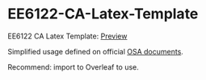 # EE6122-CA-Latex-Template
EE6122 CA Latex Template: [Preview](https://github.com/doem97/EE6122-CA-Latex-Template/blob/main/template-preview.pdf)

Simplified usage defined on official [OSA documents](https://www.osapublishing.org/submit/templates/default.cfm).

Recommend: import to Overleaf to use.

